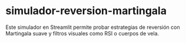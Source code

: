 # simulador-reversion-martingala
Este simulador en Streamlit permite probar estrategias de reversión con Martingala suave y filtros visuales como RSI o cuerpos de vela.
